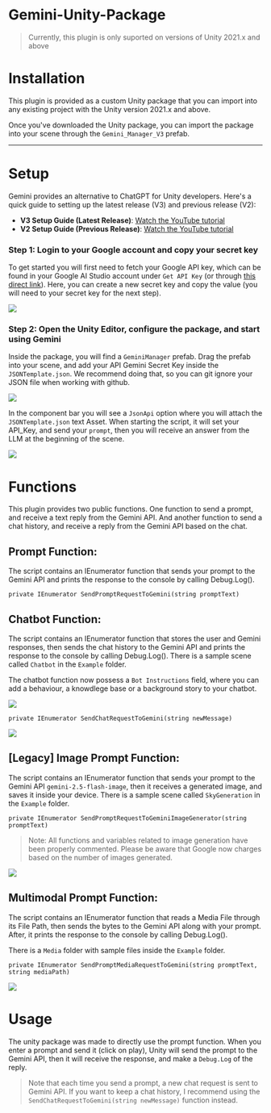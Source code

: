 # Gemini-Unity-Package
> Currently, this plugin is only suported on versions of Unity 2021.x and above

# Installation

This plugin is provided as a custom Unity package that you can import into any existing project with the Unity version 2021.x and above.

Once you've downloaded the Unity package, you can import the package into your scene through the `Gemini_Manager_V3` prefab. 

---

# Setup

Gemini provides an alternative to ChatGPT for Unity developers. Here's a quick guide to setting up the latest release (V3) and previous release (V2):

- **V3 Setup Guide (Latest Release)**: [Watch the YouTube tutorial](https://www.youtube.com/watch?v=J-6bymbjT_M&ab_channel=UnityGameStudio)
- **V2 Setup Guide (Previous Release)**: [Watch the YouTube tutorial](https://www.youtube.com/watch?v=Z6MFqIzOHK0&ab_channel=UnityGameStudio)


### Step 1: Login to your Google account and copy your secret key
To get started you will first need to fetch your Google API key, which can be found in your Google AI Studio account under `Get API Key` (or through [this direct link](https://aistudio.google.com/app/apikey)). Here, you can create a new secret key and copy the value (you will need to your secret key for the next step).

![](/Images/ScreenShot4.JPG)

### Step 2: Open the Unity Editor, configure the package, and start using Gemini
Inside the package, you will find a `GeminiManager` prefab. Drag the prefab into your scene, and add your API Gemini Secret Key inside the `JSONTemplate.json`. We recommend doing that, so you can git ignore your JSON file when working with github. 

![](/Images/NewUI.JPG)

In the component bar you will see a `JsonApi` option where you will attach the `JSONTemplate.json` text Asset. When starting the script, it will set your API_Key, and send your `prompt`, then you will receive an answer from the LLM at the beginning of the scene.

![](/Images/ScreenShot8.JPG)


# Functions

This plugin provides two public functions. One function to send a prompt, and receive a text reply from the Gemini API. And another function to send a chat history, and receive a reply from the Gemini API based on the chat. 

## Prompt Function: 

The script contains an IEnumerator function that sends your prompt to the Gemini API and prints the response to the console by calling Debug.Log().

`private IEnumerator SendPromptRequestToGemini(string promptText)`


## Chatbot Function:

The script contains an IEnumerator function that stores the user and Gemini responses, then sends the chat history to the Gemini API and prints the response to the console by calling Debug.Log().
There is a sample scene called `Chatbot` in the `Example` folder.  

The chatbot function now possess a `Bot Instructions` field, where you can add a behaviour, a knowdlege base or a background story to your chatbot.

![](/Images/BotInstruction.JPG)

`private IEnumerator SendChatRequestToGemini(string newMessage)`

![](/Images/ChatbotScene.JPG)


## [Legacy] Image Prompt Function: 

The script contains an IEnumerator function that sends your prompt to the Gemini API `gemini-2.5-flash-image`, then it receives a generated image, and saves it inside your device.
There is a sample scene called `SkyGeneration` in the `Example` folder.  

`private IEnumerator SendPromptRequestToGeminiImageGenerator(string promptText)`

> Note: All functions and variables related to image generation have been properly commented. Please be aware that Google now charges based on the number of images generated. 

![](/Images/Flash-Image.png)


## Multimodal Prompt Function:

The script contains an IEnumerator function that reads a Media File through its File Path, then sends the bytes to the Gemini API along with your prompt. After, it prints the response to the console by calling Debug.Log().

There is a `Media` folder with sample files inside the `Example` folder. 

`private IEnumerator SendPromptMediaRequestToGemini(string promptText, string mediaPath)`

![](/Images/MediaFile.JPG)

# Usage
The unity package was made to directly use the prompt function. When you enter a prompt and send it (click on play), Unity will send the prompt to the Gemini API, then it will receive the response, and make a `Debug.Log` of the reply.

> Note that each time you send a prompt, a new chat request is sent to Gemini API. If you want to keep a chat history, I recommend using the `SendChatRequestToGemini(string newMessage)` function instead.

